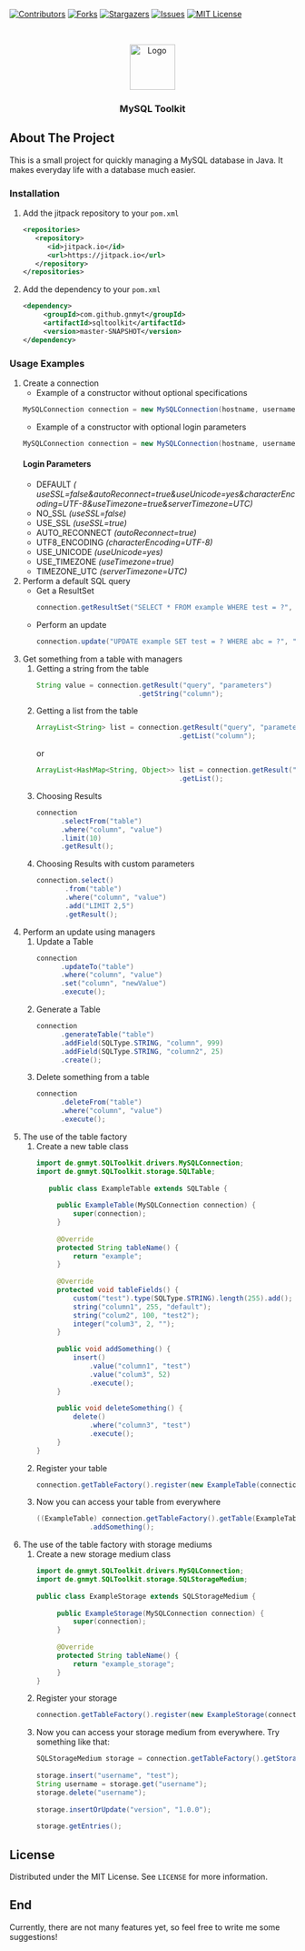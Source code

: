 [![Contributors][contributors-shield]][contributors-url]
[![Forks][forks-shield]][forks-url]
[![Stargazers][stars-shield]][stars-url]
[![Issues][issues-shield]][issues-url]
[![MIT License][license-shield]][license-url]



<br />
<p align="center">
  <a href="https://github.com/gnmyt/sqltoolkit">
    <img src="https://i.imgur.com/BAvJgQN.png" alt="Logo" width="80" height="80">
  </a>
</p>
<h3 align="center">MySQL Toolkit</h3>

## About The Project

This is a small project for quickly managing a MySQL database in Java. It makes everyday life with a database much
easier.

### Installation

1. Add the jitpack repository to your `pom.xml`
   ```xml
   <repositories>
      <repository>
         <id>jitpack.io</id>
         <url>https://jitpack.io</url>
      </repository>
   </repositories>
   ```
2. Add the dependency to your `pom.xml`
   ```xml
   <dependency>
	    <groupId>com.github.gnmyt</groupId>
	    <artifactId>sqltoolkit</artifactId>
	    <version>master-SNAPSHOT</version>
   </dependency>
   ```

### Usage Examples

1. Create a connection
    - Example of a constructor without optional specifications
   ```java
   MySQLConnection connection = new MySQLConnection(hostname, username, password, database).connect();
   ```
    - Example of a constructor with optional login parameters
   ```java
   MySQLConnection connection = new MySQLConnection(hostname, username, password, database, LoginParam.AUTO_RECONNECT, LoginParam.NO_SSL).connect();
   ```
   #### Login Parameters
    - DEFAULT *(
      useSSL=false&autoReconnect=true&useUnicode=yes&characterEncoding=UTF-8&useTimezone=true&serverTimezone=UTC)*
    - NO_SSL *(useSSL=false)*
    - USE_SSL *(useSSL=true)*
    - AUTO_RECONNECT *(autoReconnect=true)*
    - UTF8_ENCODING *(characterEncoding=UTF-8)*
    - USE_UNICODE *(useUnicode=yes)*
    - USE_TIMEZONE *(useTimezone=true)*
    - TIMEZONE_UTC *(serverTimezone=UTC)*
2. Perform a default SQL query
    - Get a ResultSet
      ```java
      connection.getResultSet("SELECT * FROM example WHERE test = ?", "test1");
      ```
    - Perform an update
      ```java
      connection.update("UPDATE example SET test = ? WHERE abc = ?", "test1", "test2");
      ```
3. Get something from a table with managers
    1. Getting a string from the table
       ```java
       String value = connection.getResult("query", "parameters")
                                .getString("column");
       ```
    2. Getting a list from the table
       ```java
       ArrayList<String> list = connection.getResult("query", "parameters")
                                          .getList("column");
       ```
       or
       ```java
       ArrayList<HashMap<String, Object>> list = connection.getResult("query", "parameters")
                                          .getList();
       ```
    4. Choosing Results
       ```java
       connection
             .selectFrom("table")
             .where("column", "value")
             .limit(10)
             .getResult();
       ```
    5. Choosing Results with custom parameters
       ```java
       connection.select()
              .from("table")
              .where("column", "value")
              .add("LIMIT 2,5")
              .getResult();
       ```
4. Perform an update using managers
    1. Update a Table
       ```java
       connection
             .updateTo("table")
             .where("column", "value")
             .set("column", "newValue")
             .execute();
       ```
    2. Generate a Table
       ```java
       connection
             .generateTable("table")
             .addField(SQLType.STRING, "column", 999)
             .addField(SQLType.STRING, "column2", 25)
             .create();
       ```
    3. Delete something from a table
       ```java
       connection
             .deleteFrom("table")
             .where("column", "value")
             .execute();
       ```
5. The use of the table factory
    1. Create a new table class
       ```java
       import de.gnmyt.SQLToolkit.drivers.MySQLConnection;
       import de.gnmyt.SQLToolkit.storage.SQLTable;
 
          public class ExampleTable extends SQLTable {
    
            public ExampleTable(MySQLConnection connection) {
                super(connection);
            }
 
            @Override
            protected String tableName() {
                return "example";
            }
 
            @Override
            protected void tableFields() {
                custom("test").type(SQLType.STRING).length(255).add();
                string("column1", 255, "default");
                string("colum2", 100, "test2");
                integer("colum3", 2, "");
            }
    
            public void addSomething() {
                insert()
                    .value("column1", "test")
                    .value("colum3", 52)
                    .execute();
            }
    
            public void deleteSomething() {
                delete()
                    .where("column3", "test")
                    .execute();
            }
       }
       ```
    2. Register your table
       ```java
       connection.getTableFactory().register(new ExampleTable(connection));
       ```
    3. Now you can access your table from everywhere
       ```java
       ((ExampleTable) connection.getTableFactory().getTable(ExampleTable.class))
                    .addSomething();
       ```
6. The use of the table factory with storage mediums
    1. Create a new storage medium class
       ```java
       import de.gnmyt.SQLToolkit.drivers.MySQLConnection;
       import de.gnmyt.SQLToolkit.storage.SQLStorageMedium;
 
       public class ExampleStorage extends SQLStorageMedium {
        
            public ExampleStorage(MySQLConnection connection) {
                super(connection);
            }
 
            @Override
            protected String tableName() {
                return "example_storage";
            }
       }
       ```
    2. Register your storage
       ```java
       connection.getTableFactory().register(new ExampleStorage(connection));
       ```
    3. Now you can access your storage medium from everywhere. Try something like that:
       ```java
       SQLStorageMedium storage = connection.getTableFactory().getStorage(ExampleStorage.class);
         
       storage.insert("username", "test");
       String username = storage.get("username");
       storage.delete("username");
         
       storage.insertOrUpdate("version", "1.0.0");
         
       storage.getEntries();
       ```

## License

Distributed under the MIT License. See `LICENSE` for more information.

## End

Currently, there are not many features yet, so feel free to write me some suggestions!

[contributors-shield]: https://img.shields.io/github/contributors/gnmyt/sqltoolkit.svg?style=for-the-badge

[contributors-url]: https://github.com/gnmyt/sqltoolkit/graphs/contributors

[forks-shield]: https://img.shields.io/github/forks/gnmyt/sqltoolkit.svg?style=for-the-badge

[forks-url]: https://github.com/gnmyt/sqltoolkit/network/members

[stars-shield]: https://img.shields.io/github/stars/gnmyt/sqltoolkit.svg?style=for-the-badge

[stars-url]: https://github.com/gnmyt/sqltoolkit/stargazers

[issues-shield]: https://img.shields.io/github/issues/gnmyt/sqltoolkit.svg?style=for-the-badge

[issues-url]: https://github.com/gnmyt/sqltoolkit/issues

[license-shield]: https://img.shields.io/github/license/gnmyt/sqltoolkit.svg?style=for-the-badge

[license-url]: https://github.com/gnmyt/sqltoolkit/blob/master/LICENSE.txt
